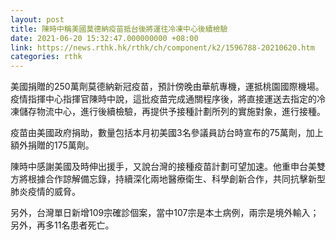 ```yaml
---
layout: post
title: 陳時中稱美國莫德納疫苗抵台後將運往冷凍中心後續檢驗
date: 2021-06-20 15:32:47.000000000 +08:00
link: https://news.rthk.hk/rthk/ch/component/k2/1596788-20210620.htm
categories: rthk
---
```


美國捐贈的250萬劑莫德納新冠疫苗，預計傍晚由華航專機，運抵桃園國際機場。疫情指揮中心指揮官陳時中說，這批疫苗完成通關程序後，將直接運送去指定的冷凍儲存物流中心，進行後續檢驗，再提供予接種計劃所列的實施對象，進行接種。

疫苗由美國政府捐助，數量包括本月初美國3名參議員訪台時宣布的75萬劑，加上額外捐贈的175萬劑。

陳時中感謝美國及時伸出援手，又說台灣的接種疫苗計劃可望加速。他重申台美雙方將根據合作諒解備忘錄，持續深化兩地醫療衛生、科學創新合作，共同抗擊新型肺炎疫情的威脅。

另外，台灣單日新增109宗確診個案，當中107宗是本土病例，兩宗是境外輸入；另外，再多11名患者死亡。
